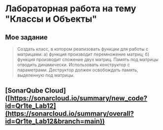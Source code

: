 # Лабораторная работа на тему "Классы и Объекты"

## Мое задание  
> Создать класс, в котором реализовать функции для работы с матрицами:
а) функция производит  перемножение матриц;
б) функция производит сложение двух матриц.
Память под матрицы отводить динамически. Использовать конструктор с параметрами. Деструктор должен освобождать память, выделенную под матрицы.

## [SonarQube Cloud] ([https://sonarcloud.io/summary/new_code?id=Qr1te_Lab12](https://sonarcloud.io/summary/overall?id=Qr1te_Lab12&branch=main))
